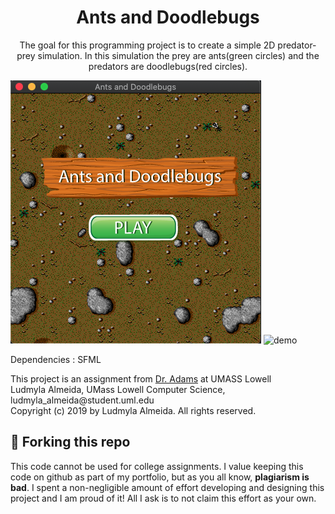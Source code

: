 <h1 align="center">
  Ants and Doodlebugs
</h1>
<p align="center">The goal for this programming project is to create a simple 2D predator-prey simulation. In this
simulation the prey are ants(green circles) and the predators are doodlebugs(red circles).</p>

![demo](https://raw.githubusercontent.com/ludmylaalmeida/ants-and-doodlebugs/master/screen.png)
![demo](https://github.com/ludmylaalmeida/ants-and-doodlebugs/blob/master/game.gif?raw=true)

<p>Dependencies : SFML </p>

<p>This project is an assignment from <a href="https://www.uml.edu/sciences/computer-science/faculty/adams-david.aspx" target="_blank">Dr. Adams</a> at UMASS Lowell</br>
 Ludmyla Almeida, UMass Lowell Computer Science, ludmyla_almeida@student.uml.edu</br>
 Copyright (c) 2019 by Ludmyla Almeida. All rights reserved.</p>

## 🚨 Forking this repo

<p>This code cannot be used for college assignments. I value keeping this code on github as part of my portfolio, but as you all know, <b>plagiarism is bad</b>. I spent a non-negligible amount of effort developing and designing this project and I am proud of it! All I ask is to not claim this effort as your own.</p>
